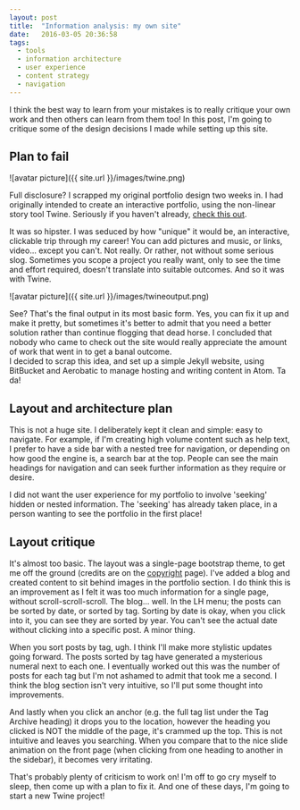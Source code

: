 ```yaml
---
layout: post
title:  "Information analysis: my own site"
date:   2016-03-05 20:36:58
tags:
  - tools
  - information architecture
  - user experience
  - content strategy
  - navigation
---
```


I think the best way to learn from your mistakes is to really critique your own work and then others can learn from them too! In this post, I'm going to critique some of the design decisions I made while setting up this site.

## Plan to fail
![avatar picture]({{ site.url }}/images/twine.png)

Full disclosure? I scrapped my original portfolio design two weeks in. I had originally intended to create an interactive portfolio, using the non-linear story tool Twine. Seriously if you haven't already, [check this out](https://twinery.org/).

It was so hipster. I was seduced by how "unique" it would be, an interactive, clickable trip through my career! You can add pictures and music, or links, video... except you can't. Not really. Or rather, not without some serious slog. Sometimes you scope a project you really want, only to see the time and effort required, doesn't translate into suitable outcomes. And so it was with Twine.

![avatar picture]({{ site.url }}/images/twineoutput.png)

See? That's the final output in its most basic form. Yes, you can fix it up and make it pretty, but sometimes it's better to admit that you need a better solution rather than continue flogging that dead horse. I concluded that nobody who came to check out the site would really appreciate the amount of work that went in to get a banal outcome.   
I decided to scrap this idea, and set up a simple Jekyll website, using BitBucket and Aerobatic to manage hosting and writing content in Atom. Ta da!

## Layout and architecture plan
This is not a huge site. I deliberately kept it clean and simple: easy to navigate. For example, if I'm creating high volume content such as help text, I prefer to have a side bar with a nested tree for navigation, or depending on how good the engine is, a search bar at the top. People can see the main headings for navigation and can seek further information as they require or desire.

I did not want the user experience for my portfolio to involve 'seeking' hidden or nested information. The 'seeking' has already taken place, in a person wanting to see the portfolio in the first place!

## Layout critique
It's almost too basic. The layout was a single-page bootstrap theme, to get me off the ground (credits are on  the [copyright]({{site.url}}/copyright) page). I've added a blog and created content to sit behind images in the portfolio section. I do think this is an improvement as I felt it was too much information for a single page, without scroll-scroll-scroll. The blog... well. In the LH menu; the posts can be sorted by date, or sorted by tag. Sorting by date is okay, when you click into it, you can see they are sorted by year. You can't see the actual date without clicking into a specific post. A minor thing.

When you sort posts by tag, ugh. I think I'll make more stylistic updates going forward. The posts sorted by tag have generated a mysterious numeral next to each one. I eventually worked out this was the number of posts for each tag but I'm not ashamed to admit that took me a second. I think the blog section isn't very intuitive, so I'll put some thought into improvements.

And lastly when you click an anchor (e.g. the full tag list under the Tag Archive heading) it drops you to the location, however the heading you clicked is NOT the middle of the page, it's crammed up the top. This is not intuitive and leaves you searching. When you compare that to the nice slide animation on the front page (when clicking from one heading to another in the sidebar), it becomes very irritating.

That's probably plenty of criticism to work on! I'm off to go cry myself to sleep, then come up with a plan to fix it. And one of these days, I'm going to start a new Twine project!
